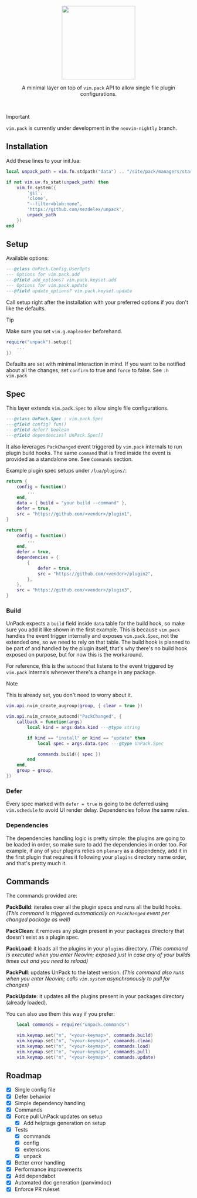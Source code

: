 <p align="center"><img src="https://github.com/user-attachments/assets/0eb27f2b-835e-4b22-b25c-80a60f99a82e" width="200" height="200"></p>
<p align="center">A minimal layer on top of <code>vim.pack</code> API to allow single file plugin configurations.</p>
<br>

> [!IMPORTANT]
>
> `vim.pack` is currently under development in the `neovim-nightly` branch.

## Installation

Add these lines to your init.lua:

```lua
local unpack_path = vim.fn.stdpath("data") .. "/site/pack/managers/start/unpack"

if not vim.uv.fs_stat(unpack_path) then
    vim.fn.system({
        'git',
        'clone',
        "--filter=blob:none",
        'https://github.com/mezdelex/unpack',
        unpack_path
    })
end
```

## Setup

Available options:

```lua
---@class UnPack.Config.UserOpts
--- Options for vim.pack.add
---@field add_options? vim.pack.keyset.add
--- Options for vim.pack.update
---@field update_options? vim.pack.keyset.update
```

Call setup right after the installation with your preferred options if you don't like the defaults.

> [!TIP]
>
> Make sure you set `vim.g.mapleader` beforehand.

```lua
require("unpack").setup({
    ...
})
```

Defaults are set with minimal interaction in mind. If you want to be notified about all the changes, set `confirm` to true and `force` to false.
See `:h vim.pack`

## Spec

This layer extends `vim.pack.Spec` to allow single file configurations.

```lua
---@class UnPack.Spec : vim.pack.Spec
---@field config? fun()
---@field defer? boolean
---@field dependencies? UnPack.Spec[]
```

It also leverages `PackChanged` event triggered by `vim.pack` internals to run plugin build hooks. The same `command` that is fired inside the event is provided as a standalone one. See `Commands` section.

Example plugin spec setups under `/lua/plugins/`:

```lua
return {
	config = function()
		...
	end,
	data = { build = "your build --command" },
	defer = true,
	src = "https://github.com/<vendor>/plugin1",
}
```

```lua
return {
	config = function()
		...
	end,
	defer = true,
	dependencies = {
		{
			defer = true,
			src = "https://github.com/<vendor>/plugin2",
		},
	},
	src = "https://github.com/<vendor>/plugin3",
}
```

### Build

UnPack expects a `build` field inside `data` table for the build hook, so make sure you add it like shown in the first example. This is because `vim.pack` handles the event trigger internally and exposes `vim.pack.Spec`, not the extended one, so we need to rely on that table.
The build hook is planned to be part of and handled by the plugin itself, that's why there's no build hook exposed on purpose, but for now this is the workaround.

For reference, this is the `autocmd` that listens to the event triggered by `vim.pack` internals whenever there's a change in any package.

> [!NOTE]
>
> This is already set, you don't need to worry about it.

```lua
vim.api.nvim_create_augroup(group, { clear = true })

vim.api.nvim_create_autocmd("PackChanged", {
    callback = function(args)
        local kind = args.data.kind ---@type string

        if kind == "install" or kind == "update" then
            local spec = args.data.spec ---@type UnPack.Spec

            commands.build({ spec })
        end
    end,
    group = group,
})
```

### Defer

Every spec marked with `defer = true` is going to be deferred using `vim.schedule` to avoid UI render delay. Dependencies follow the same rules.

### Dependencies

The dependencies handling logic is pretty simple: the plugins are going to be loaded in order, so make sure to add the dependencies in order too.
For example, if any of your plugins relies on `plenary` as a dependency, add it in the first plugin that requires it following your `plugins` directory name order, and that's pretty much it.

## Commands

The commands provided are:

**PackBuild**: iterates over all the plugin specs and runs all the build hooks. _(This command is triggered automatically on `PackChanged` event per changed package as well)_

**PackClean**: it removes any plugin present in your packages directory that doesn't exist as a plugin spec.

**PackLoad**: it loads all the plugins in your `plugins` directory. _(This command is executed when you enter Neovim; exposed just in case any of your builds times out and you need to reload)_

**PackPull**: updates UnPack to the latest version. _(This command also runs when you enter Neovim; calls `vim.system` asynchronously to pull for changes)_

**PackUpdate**: it updates all the plugins present in your packages directory (already loaded).

You can also use them this way if you prefer:

```lua
    local commands = require("unpack.commands")

    vim.keymap.set("n", "<your-keymap>", commands.build)
    vim.keymap.set("n", "<your-keymap>", commands.clean)
    vim.keymap.set("n", "<your-keymap>", commands.load)
    vim.keymap.set("n", "<your-keymap>", commands.pull)
    vim.keymap.set("n", "<your-keymap>", commands.update)
```

## Roadmap

- [x] Single config file
- [x] Defer behavior
- [x] Simple dependency handling
- [x] Commands
- [x] Force pull UnPack updates on setup
  - [x] Add helptags generation on setup
- [x] Tests
  - [x] commands
  - [x] config
  - [x] extensions
  - [x] unpack
- [x] Better error handling
- [x] Performance improvements
- [x] Add dependabot
- [x] Automated doc generation (panvimdoc)
- [x] Enforce PR ruleset
